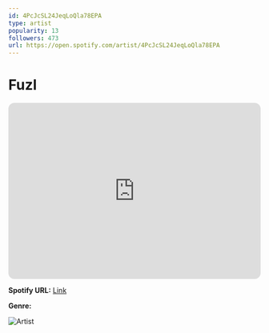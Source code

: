 ```yaml
---
id: 4PcJcSL24JeqLoQla78EPA
type: artist
popularity: 13
followers: 473
url: https://open.spotify.com/artist/4PcJcSL24JeqLoQla78EPA
---
```

# Fuzl

<iframe style="border-radius:12px" src="https://open.spotify.com/embed/artist/4PcJcSL24JeqLoQla78EPA" width="100%" height="352" frameBorder="0" allowfullscreen="" allow="autoplay; clipboard-write; encrypted-media; fullscreen; picture-in-picture" loading="lazy"></iframe>

**Spotify URL:** [Link](https://open.spotify.com/artist/4PcJcSL24JeqLoQla78EPA)

**Genre:** 

![Artist](https://i.scdn.co/image/ab6761610000e5eb86f02535c24c71be6f294a05)
